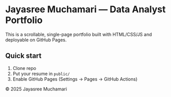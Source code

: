 # Jayasree Muchamari — Data Analyst Portfolio

This is a scrollable, single-page portfolio built with HTML/CSS/JS and deployable on GitHub Pages.

## Quick start
1. Clone repo
2. Put your resume in `public/`
3. Enable GitHub Pages (Settings → Pages → GitHub Actions)

© 2025 Jayasree Muchamari
